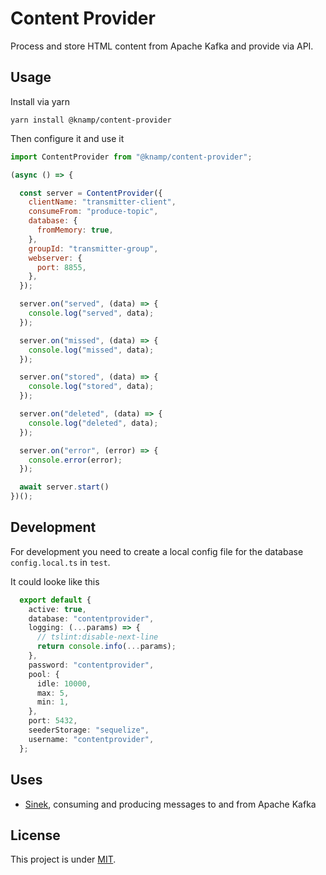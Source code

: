 # Content Provider

Process and store HTML content from Apache Kafka and provide via API.

## Usage

Install via yarn

    yarn install @knamp/content-provider

Then configure it and use it

```javascript
import ContentProvider from "@knamp/content-provider";

(async () => {

  const server = ContentProvider({
    clientName: "transmitter-client",
    consumeFrom: "produce-topic",
    database: {
      fromMemory: true,
    },
    groupId: "transmitter-group",
    webserver: {
      port: 8855,
    },
  });

  server.on("served", (data) => {
    console.log("served", data);
  });

  server.on("missed", (data) => {
    console.log("missed", data);
  });

  server.on("stored", (data) => {
    console.log("stored", data);
  });

  server.on("deleted", (data) => {
    console.log("deleted", data);
  });

  server.on("error", (error) => {
    console.error(error);
  });

  await server.start()
})();
```

## Development

For development you need to create a local config file for the database
`config.local.ts` in `test`.

It could looke like this

```typescript
  export default {
    active: true,
    database: "contentprovider",
    logging: (...params) => {
      // tslint:disable-next-line
      return console.info(...params);
    },
    password: "contentprovider",
    pool: {
      idle: 10000,
      max: 5,
      min: 1,
    },
    port: 5432,
    seederStorage: "sequelize",
    username: "contentprovider",
  };
```

## Uses

* [Sinek](https://github.com/nodefluent/node-sinek), consuming and producing
  messages to and from Apache Kafka

## License

This project is under [MIT](./LICENSE).
